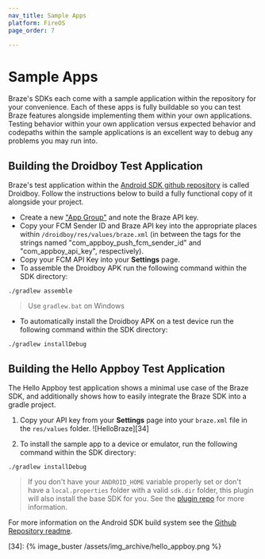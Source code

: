 ```yaml
---
nav_title: Sample Apps
platform: FireOS
page_order: 7

---
```

# Sample Apps

Braze's SDKs each come with a sample application within the repository for your convenience. Each of these apps is fully buildable so you can test Braze features alongside implementing them within your own applications. Testing behavior within your own application versus expected behavior and codepaths within the sample applications is an excellent way to debug any problems you may run into.

## Building the Droidboy Test Application
Braze's test application within the [Android SDK github repository][3] is called Droidboy. Follow the instructions below to build a fully functional copy of it alongside your project.

- Create a new ["App Group"][25] and note the Braze API key.
- Copy your FCM Sender ID and Braze API key into the appropriate places within `/droidboy/res/values/braze.xml` (in between the tags for the strings named "com_appboy_push_fcm_sender_id" and "com_appboy_api_key", respectively).
- Copy your FCM API Key into your **Settings** page.
- To assemble the Droidboy APK run the following command within the SDK directory:

```
./gradlew assemble
```
> Use `gradlew.bat` on Windows

- To automatically install the Droidboy APK on a test device run the following command within the SDK directory:

```
./gradlew installDebug
```

## Building the Hello Appboy Test Application
The Hello Appboy test application shows a minimal use case of the Braze SDK, and additionally shows how to easily integrate the Braze SDK into a gradle project.

1. Copy your API key from your **Settings** page into your `braze.xml` file in the `res/values` folder.
![HelloBraze][34]

2. To install the sample app to a device or emulator, run the following command within the SDK directory:

```
./gradlew installDebug
```

> If you don't have your `ANDROID_HOME` variable properly set or don't have a `local.properties` folder with a valid `sdk.dir` folder, this plugin will also install the base SDK for you. See the [plugin repo][27] for more information.

For more information on the Android SDK build system see the [Github Repository readme][26].

[25]: {{site.baseurl}}/developer_guide/platform_wide/app_group_configuration/#app-group-configuration
[26]: https://github.com/Appboy/appboy-android-sdk/blob/master/README.md
[27]: https://github.com/JakeWharton/sdk-manager-plugin
[3]: https://github.com/appboy/appboy-android-sdk "Appboy Android Github Repository"
[34]: {% image_buster /assets/img_archive/hello_appboy.png %}
